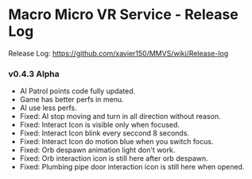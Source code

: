 # Macro Micro VR Service - Release Log
Release Log: https://github.com/xavier150/MMVS/wiki/Release-log

###  v0.4.3 Alpha

- AI Patrol points code fully updated.
- Game has better perfs in menu.
- AI use less perfs.
- Fixed: AI stop moving and turn in all direction without reason.
- Fixed: Interact Icon is visible only when focused.
- Fixed: Interact Icon blink every seccond 8 seconds.
- Fixed: Interact Icon do motion blue when you switch focus.
- Fixed: Orb despawn animation light don't work.
- Fixed: Orb interaction icon is still here after orb despawn.
- Fixed: Plumbing pipe door interaction icon is still here when opened.
